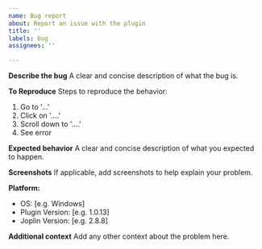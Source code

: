 ```yaml
---
name: Bug report
about: Report an issue with the plugin
title: ''
labels: bug
assignees: ''

---
```


<!--
If this is an issue with the editor (with js-draw) and not how js-draw interacts with Joplin, please
report the issue with js-draw's issue tracker:
https://github.com/personalizedrefrigerator/js-draw/issues

If unsure, report the issue here and it can be moved to the js-draw repository if necessary.
-->

**Describe the bug**
A clear and concise description of what the bug is.

**To Reproduce**
Steps to reproduce the behavior:
1. Go to '...'
2. Click on '....'
3. Scroll down to '....'
4. See error

**Expected behavior**
A clear and concise description of what you expected to happen.

**Screenshots**
If applicable, add screenshots to help explain your problem.

**Platform:**
 - OS: [e.g. Windows]
 - Plugin Version: [e.g. 1.0.13]
 - Joplin Version: [e.g. 2.8.8]


**Additional context**
Add any other context about the problem here.
